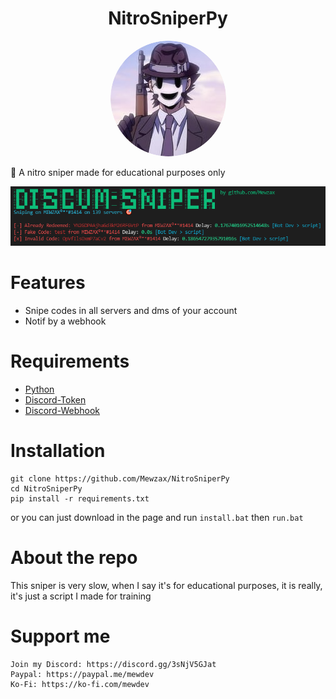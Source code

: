 <h1 align="center">NitroSniperPy</h1>
<p align="center">
<img src=".github/sniper.png" style="border-radius: 50%">

🔫 A nitro sniper made for educational purposes only
</p>

<img src=".github/preview.png">



# Features
- Snipe codes in all servers and dms of your account
- Notif by a webhook

# Requirements
- [Python](https://www.python.org/downloads/)
- [Discord-Token](https://github.com/Tyrrrz/DiscordChatExporter/wiki/Obtaining-Token-and-Channel-IDs#how-to-get-a-user-token)
- [Discord-Webhook](https://www.integromat.com/en/blog/guide-to-discord-webhooks)

# Installation
```
git clone https://github.com/Mewzax/NitroSniperPy
cd NitroSniperPy
pip install -r requirements.txt
```
or you can just download in the page and run ```install.bat``` then ```run.bat```

# About the repo
This sniper is very slow, when I say it's for educational purposes, it is really, it's just a script I made for training

# Support me
```
Join my Discord: https://discord.gg/3sNjV5GJat
Paypal: https://paypal.me/mewdev
Ko-Fi: https://ko-fi.com/mewdev
```